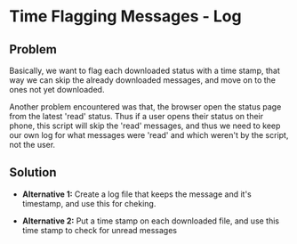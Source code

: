 # Time Flagging Messages - Log

## Problem

Basically, we want to flag each downloaded status with a time stamp, that way we can skip the already downloaded messages, and move on to the ones not yet downloaded.

Another problem encountered was that, the browser open the status page from the latest 'read' status. Thus if a user opens their status on their phone, this script will skip the 'read' messages, and thus we need to keep our own log for what messages were 'read' and which weren't by the script, not the user.

## Solution

- **Alternative 1:** Create a log file that keeps the message and it's timestamp, and use this for cheking.

- **Alternative 2:** Put a time stamp on each downloaded file, and use this time stamp to check for unread messages
